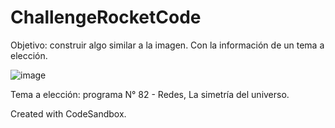 # ChallengeRocketCode

Objetivo: construir algo similar a la imagen. Con la información de un tema a elección.

![image](https://github.com/SCodify/ChallengeRocketCode/assets/104208569/7d3dbcf0-5bd1-414e-bfb3-60459611cb70)

Tema a elección: programa N° 82 - Redes, La simetría del universo.

Created with CodeSandbox.
